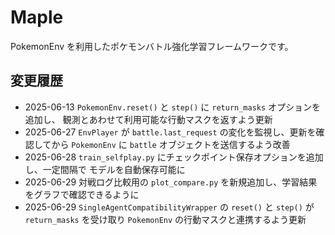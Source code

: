 # Maple

PokemonEnv を利用したポケモンバトル強化学習フレームワークです。

## 変更履歴

- 2025-06-13 `PokemonEnv.reset()` と `step()` に `return_masks` オプションを追加し、
  観測とあわせて利用可能な行動マスクを返すよう更新
- 2025-06-27 `EnvPlayer` が `battle.last_request` の変化を監視し、更新を確認してから
  `PokemonEnv` に `battle` オブジェクトを送信するよう改善
- 2025-06-28 `train_selfplay.py` にチェックポイント保存オプションを追加し、一定間隔で
  モデルを自動保存可能に
- 2025-06-29 対戦ログ比較用の `plot_compare.py` を新規追加し、学習結果をグラフで確認できるように
- 2025-06-29 `SingleAgentCompatibilityWrapper` の `reset()` と `step()` が `return_masks` を受け取り
  `PokemonEnv` の行動マスクと連携するよう更新
